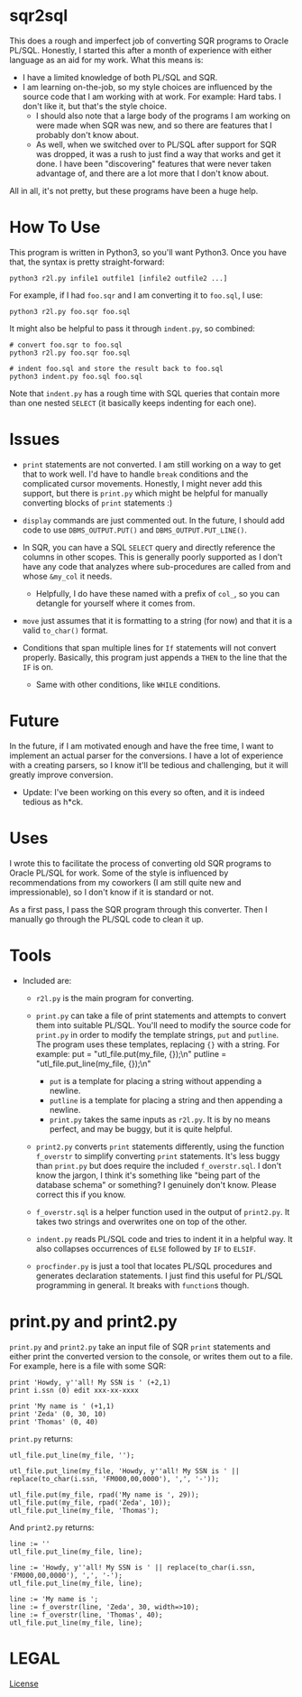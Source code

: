 # sqr2sql
This does a rough and imperfect job of converting SQR programs to Oracle PL/SQL.
Honestly, I started this after a month of experience with either language as an
aid for my work. What this means is:

* I have a limited knowledge of both PL/SQL and SQR.
* I am learning on-the-job, so my style choices are influenced by the source
  code that I am working with at work. For example: Hard tabs. I don't like it,
  but that's the style choice.
  * I should also note that a large body of the programs I am working on were
    made when SQR was new, and so there are features that I probably don't know
    about.
  * As well, when we switched over to PL/SQL after support for SQR was dropped,
    it was a rush to just find a way that works and get it done. I have been
    "discovering" features that were never taken advantage of, and there are a
    lot more that I don't know about.


All in all, it's not pretty, but these programs have been a huge help.

# How To Use
This program is written in Python3, so you'll want Python3. Once you have that,
the syntax is pretty straight-forward:
```
python3 r2l.py infile1 outfile1 [infile2 outfile2 ...]
```

For example, if I had `foo.sqr` and I am converting it to
`foo.sql`, I use:
```
python3 r2l.py foo.sqr foo.sql
```

It might also be helpful to pass it through `indent.py`, so combined:
```
# convert foo.sqr to foo.sql
python3 r2l.py foo.sqr foo.sql

# indent foo.sql and store the result back to foo.sql
python3 indent.py foo.sql foo.sql
```
Note that `indent.py` has a rough time with SQL queries that contain more than
one nested `SELECT` (it basically keeps indenting for each one).

# Issues
* `print` statements are not converted. I am still working on a way to get that
  to work well. I'd have to handle `break` conditions and the complicated cursor
  movements. Honestly, I might never add this support, but there is `print.py`
  which might be helpful for manually converting blocks of `print` statements :)

* `display` commands are just commented out. In the future, I should add code
  to use `DBMS_OUTPUT.PUT()` and `DBMS_OUTPUT.PUT_LINE()`.
* In SQR, you can have a SQL `SELECT` query and directly reference the columns
  in other scopes. This is generally poorly supported as I don't have any code
  that analyzes where sub-procedures are called from and whose `&my_col` it needs.
    * Helpfully, I do have these named with a prefix of `col_`, so you can
      detangle for yourself where it comes from.

* `move` just assumes that it is formatting to a string (for now)
and that it is a valid `to_char()` format.

* Conditions that span multiple lines for `If` statements will
  not convert properly. Basically, this program just appends a
  `THEN` to the line that the `IF` is on.
  * Same with other conditions, like `WHILE` conditions.

# Future
In the future, if I am motivated enough and have the free time,
I want to implement an actual parser for the conversions. I have
a lot of experience with a creating parsers, so I know it'll be
tedious and challenging, but it will greatly improve conversion.
  * Update: I've been working on this every so often, and it is indeed tedious
    as h*ck.

# Uses
I wrote this to facilitate the process of converting old SQR programs to Oracle
PL/SQL for work. Some of the style is influenced by recommendations from my
coworkers (I am still quite new and impressionable), so I don't know if it is
standard or not.

As a first pass, I pass the SQR program through this converter. Then I manually
go through the PL/SQL code to clean it up.

# Tools
* Included are:
  * `r2l.py` is the main program for converting.
  * `print.py` can take a file of print statements and attempts to convert them
    into suitable PL/SQL. You'll need to modify the source code for `print.py`
    in order to modify the template strings, `put` and `putline`. The program
    uses these templates, replacing `{}` with a string. For example:
		put = "utl_file.put(my_file, {});\n"
		putline = "utl_file.put_line(my_file, {});\n"

    * `put` is a template for placing a string without appending a newline.
    * `putline` is a template for placing a string and then appending a newline.
    * `print.py` takes the same inputs as `r2l.py`. It is by no means
    perfect, and may be buggy, but it is quite helpful.
  * `print2.py` converts `print` statements differently, using the function `f_overstr` to simplify converting `print` statements. It's less buggy than `print.py` but does require the included `f_overstr.sql`. I don't know the jargon, I think it's something like "being part of the database schema" or something? I genuinely don't know. Please correct this if you know.
  * `f_overstr.sql` is a helper function used in the output of `print2.py`. It takes two strings and overwrites one on top of the other.
  * `indent.py` reads PL/SQL code and tries to indent it in a helpful way. It
    also collapses occurrences of `ELSE` followed by `IF` to `ELSIF`.
  * `procfinder.py` is just a tool that locates PL/SQL procedures and generates
    declaration statements. I just find this useful for PL/SQL programming in
    general. It breaks with `function`s though.

# print.py and print2.py
`print.py` and `print2.py` take an input file of SQR `print` statements and either print the converted version to the console, or writes them out to a file. For example, here is a file with some SQR:
```
print 'Howdy, y''all! My SSN is ' (+2,1)
print i.ssn (0) edit xxx-xx-xxxx

print 'My name is ' (+1,1)
print 'Zeda' (0, 30, 10)
print 'Thomas' (0, 40)
```

`print.py` returns:
```
utl_file.put_line(my_file, '');

utl_file.put_line(my_file, 'Howdy, y''all! My SSN is ' || replace(to_char(i.ssn, 'FM000,00,0000'), ',', '-'));

utl_file.put(my_file, rpad('My name is ', 29));
utl_file.put(my_file, rpad('Zeda', 10));
utl_file.put_line(my_file, 'Thomas');
```

And `print2.py` returns:
```
line := ''
utl_file.put_line(my_file, line);

line := 'Howdy, y''all! My SSN is ' || replace(to_char(i.ssn, 'FM000,00,0000'), ',', '-');
utl_file.put_line(my_file, line);

line := 'My name is ';
line := f_overstr(line, 'Zeda', 30, width=>10);
line := f_overstr(line, 'Thomas', 40);
utl_file.put_line(my_file, line);
```

# LEGAL
[License](LICENSE.md)

